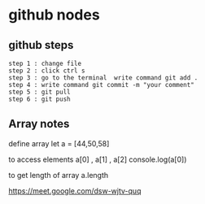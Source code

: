 # github nodes
## github steps
    step 1 : change file 
    step 2 : click ctrl s
    step 3 : go to the terminal  write command git add .
    step 4 : write command git commit -m "your comment"
    step 5 : git pull
    step 6 : git push

## Array notes

  define array   let a = [44,50,58]

  to access  elements a[0] , a[1] , a[2]
  console.log(a[0])

  to get length of array   a.length

  

https://meet.google.com/dsw-wjtv-quq